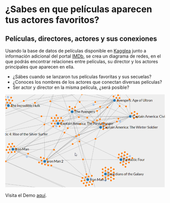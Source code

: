 # ¿Sabes en que películas aparecen tus actores favoritos?
## Películas, directores, actores y sus conexiones

Usando la base de datos de películas disponible en [Kagglea](https://www.kaggle.com/tmdb/tmdb-movie-metadata) junto a información adicional del portal [IMDb](http://www.imdb.com/), se crea un diagrama de redes, en el que podrás encontrar relaciones entre películas, su director y los actores principales que aparecen en ella. 

- ¿Sábes cuando se lanzaron tus películas favoritas y sus secuelas?
- ¿Conoces los nombres de los actores que conectan diversas películas?
- Ser actor y director en la misma película, ¿será posible?

![caucho](resources/img/Peliculas2.gif "gif de la aplicación real")

Visita el Demo [aquí](https://jairoruizsaenz.github.io/Relaciones-Peliculas/).
